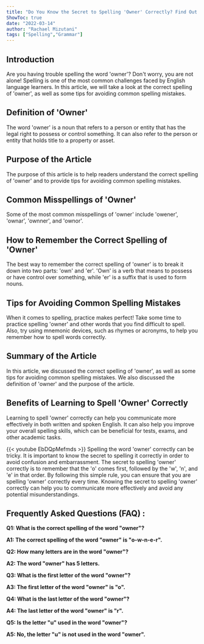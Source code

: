 ```yaml
---
title: "Do You Know the Secret to Spelling 'Owner' Correctly? Find Out Now!"
ShowToc: true 
date: "2022-03-14"
author: "Rachael Mizutani" 
tags: ["Spelling","Grammar"]
---
```

## Introduction
Are you having trouble spelling the word 'owner'? Don't worry, you are not alone! Spelling is one of the most common challenges faced by English language learners. In this article, we will take a look at the correct spelling of 'owner', as well as some tips for avoiding common spelling mistakes.

## Definition of 'Owner'
The word 'owner' is a noun that refers to a person or entity that has the legal right to possess or control something. It can also refer to the person or entity that holds title to a property or asset.

## Purpose of the Article
The purpose of this article is to help readers understand the correct spelling of 'owner' and to provide tips for avoiding common spelling mistakes.

## Common Misspellings of 'Owner'
Some of the most common misspellings of 'owner' include 'owener', 'ownar', 'ownner', and 'ownor'.

## How to Remember the Correct Spelling of 'Owner'
The best way to remember the correct spelling of 'owner' is to break it down into two parts: 'own' and 'er'. 'Own' is a verb that means to possess or have control over something, while 'er' is a suffix that is used to form nouns.

## Tips for Avoiding Common Spelling Mistakes
When it comes to spelling, practice makes perfect! Take some time to practice spelling 'owner' and other words that you find difficult to spell. Also, try using mnemonic devices, such as rhymes or acronyms, to help you remember how to spell words correctly.

## Summary of the Article
In this article, we discussed the correct spelling of 'owner', as well as some tips for avoiding common spelling mistakes. We also discussed the definition of 'owner' and the purpose of the article.

## Benefits of Learning to Spell 'Owner' Correctly
Learning to spell 'owner' correctly can help you communicate more effectively in both written and spoken English. It can also help you improve your overall spelling skills, which can be beneficial for tests, exams, and other academic tasks.

{{< youtube EbDQpMefmds >}} 
Spelling the word 'owner' correctly can be tricky. It is important to know the secret to spelling it correctly in order to avoid confusion and embarrassment. The secret to spelling 'owner' correctly is to remember that the 'o' comes first, followed by the 'w', 'n', and 'e' in that order. By following this simple rule, you can ensure that you are spelling 'owner' correctly every time. Knowing the secret to spelling 'owner' correctly can help you to communicate more effectively and avoid any potential misunderstandings.

## Frequently Asked Questions (FAQ) :
**Q1: What is the correct spelling of the word "owner"?**

**A1: The correct spelling of the word "owner" is "o-w-n-e-r".**

**Q2: How many letters are in the word "owner"?**

**A2: The word "owner" has 5 letters.**

**Q3: What is the first letter of the word "owner"?**

**A3: The first letter of the word "owner" is "o".**

**Q4: What is the last letter of the word "owner"?**

**A4: The last letter of the word "owner" is "r".**

**Q5: Is the letter "u" used in the word "owner"?**

**A5: No, the letter "u" is not used in the word "owner".**





